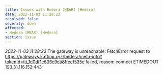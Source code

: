 ```yaml
---
title: Issues with Hedera (HBAR) [Hedera]
date: 2022-11-03 11:28:23
resolved: false
severity: down
affected:
- Hedera (HBAR) [Hedera]
section: issue
---
```


*2022-11-03 11:28:23* The gateway is unreachable: FetchError request to https://gateways.kaffinp.xyz/hedera/meta-info?tokenId=tti_1d0df1e636c9cb8ffecf535e failed, reason: connect ETIMEDOUT 193.31.116.152:443